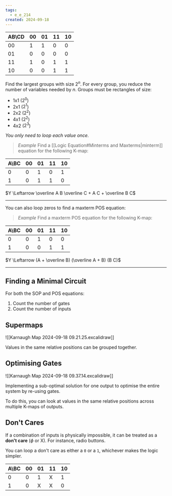 ```yaml
---
tags:
  - e_e_214
created: 2024-09-18
---
```


| AB\CD | 00  | 01  | 11  | 10  |
| ----- | --- | --- | --- | --- |
| 00    | 1   | 1   | 0   | 0   |
| 01    | 0   | 0   | 0   | 0   |
| 11    | 1   | 0   | 1   | 1   |
| 10    | 0   | 0   | 1   | 1   |

Find the largest groups with size $2^n$. For every group, you reduce the number of variables needed by $n$.
Groups must be rectangles of size:
- 1x1 ($2^0$)
- 2x1 ($2^1$)
- 2x2 ($2^2$)
- 4x1 ($2^2$)
- 4x2 ($2^3$)

*You only need to loop each value once.*

> *Example*
> Find a [[Logic Equation#Minterms and Maxterms|minterm]] equation for the following K-map:

| A\BC | 00  | 01  | 11  | 10  |
| ---- | --- | --- | --- | --- |
| 0    | 0   | 1   | 0   | 1   |
| 1    | 0   | 1   | 1   | 0   |

$Y \Leftarrow \overline A B \overline C + A C + \overline B C$

---

You can also loop zeros to find a maxterm POS equation:

> *Example*
> Find a maxterm POS equation for the following K-map:

| A\BC | 00  | 01  | 11  | 10  |
| ---- | --- | --- | --- | --- |
| 0    | 0   | 1   | 0   | 0   |
| 1    | 0   | 0   | 1   | 1   |

$Y \Leftarrow (A + \overline B) (\overline A + B) (B C)$

---

## Finding a Minimal Circuit

For both the SOP and POS equations:

1. Count the number of gates
2. Count the number of inputs

## Supermaps

![[Karnaugh Map 2024-09-18 09.21.25.excalidraw]]

Values in the same relative positions can be grouped together.

## Optimising Gates

![[Karnaugh Map 2024-09-18 09.37.14.excalidraw]]

Implementing a sub-optimal solution for one output to optimise the entire system by re-using gates.

To do this, you can look at values in the same relative positions across multiple K-maps of outputs.

## Don't Cares

If a combination of inputs is physically impossible, it can be treated as a **don't care** ($\phi$ or X). For instance, radio buttons.

You can loop a don't care as either a `0` or a `1`, whichever makes the logic simpler.

| A\BC | 00  | 01  | 11  | 10  |
| ---- | --- | --- | --- | --- |
| 0    | 0   | 1   | X   | 1   |
| 1    | 0   | X   | X   | 0   |